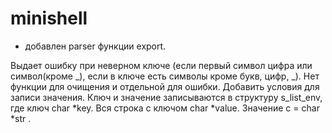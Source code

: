 # minishell

+ добавлен parser функции export.

Выдает ошибку при неверном ключе (если первый символ цифра или символ(кроме _), если в ключе есть символы кроме букв, цифр, _). 
Нет функции для очищения и отдельной для ошибки. Добавить условия для записи значения. Ключ и значение записываются в структуру s_list_env, где ключ char *key. Вся строка с ключом char *value. Значение с = char *str .
